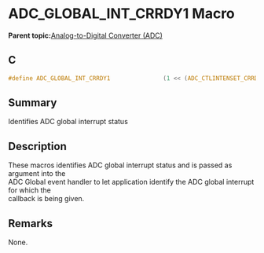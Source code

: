 # ADC\_GLOBAL\_INT\_CRRDY1 Macro

**Parent topic:**[Analog-to-Digital Converter \(ADC\)](GUID-FA022CD9-1025-47D5-B8BC-A27AC49112D8.md)

## C

```c
#define ADC_GLOBAL_INT_CRRDY1 				(1 << (ADC_CTLINTENSET_CRRDY_Pos+1))
```

## Summary

Identifies ADC global interrupt status

## Description

These macros identifies ADC global interrupt status and is passed as argument into the<br />ADC Global event handler to let application identify the ADC global interrupt for which the<br />callback is being given.

## Remarks

None.

